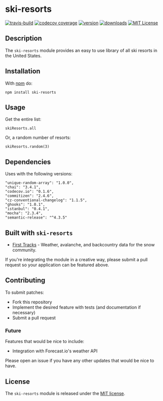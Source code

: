 # ski-resorts
[![travis-build](https://img.shields.io/travis/acareaga/ski-resorts.svg?style=flat-square)](https://travis-ci.org/acareaga/ski-resorts)
[![codecov coverage](https://img.shields.io/codecov/c/github/acareaga/ski-resorts.svg?style=flat-square)](https://codecov.io/github/acareaga/ski-resorts)
[![version](https://img.shields.io/npm/v/ski-resorts.svg?style=flat-square)](http://npm.im/ski-resorts)
[![downloads](https://img.shields.io/npm/dm/ski-resorts.svg?style=flat-square)](http://npm-stat.com/charts.html?package=ski-resorts&from=2015-12-22)
[![MIT License](https://img.shields.io/npm/l/ski-resorts.svg?style=flat-square)](http://opensource.org/licenses/MIT)

## Description

The `ski-resorts` module provides an easy to use library of all ski resorts in the United States.

## Installation

With [npm](https://www.npmjs.com/) do:

```
npm install ski-resorts
```

## Usage

Get the entire list:

```
skiResorts.all
```

Or, a random number of resorts:

```
skiResorts.random(3)
```

## Dependencies

Uses with the following versions:

```
"unique-random-array": "1.0.0",
"chai": "3.4.1",
"codecov.io": "0.1.6",
"commitizen": "2.4.6",
"cz-conventional-changelog": "1.1.5",
"ghooks": "1.0.1",
"istanbul": "0.4.1",
"mocha": "2.3.4",
"semantic-release": "^4.3.5"
```

## Built with `ski-resorts`

* [First Tracks](https://github.com/acareaga/first-tracks) - Weather, avalanche, and backcountry data for the snow community.

If you're integrating the module in a creative way, please submit a pull request so your application can be featured above.

## Contributing

To submit patches:
* Fork this repository
* Implement the desired feature with tests (and documentation if necessary)
* Submit a pull request

### Future

Features that would be nice to include:
* Integration with Forecast.io's weather API

Please open an issue if you have any other updates that would be nice to have.


## License

The `ski-resorts` module is released under the [MIT license](https://opensource.org/licenses/MIT).
